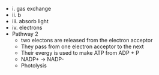 - i. gas exchange
- ii. b
- iii. absorb light
- iv. electrons
- Pathway 2
  - two electons are released from the electron acceptor
  - They pass from one electron acceptor to the next
  - Their evergy is used to make ATP from ADP + P
  - NADP+ -> NADP-
  - Photolysis
